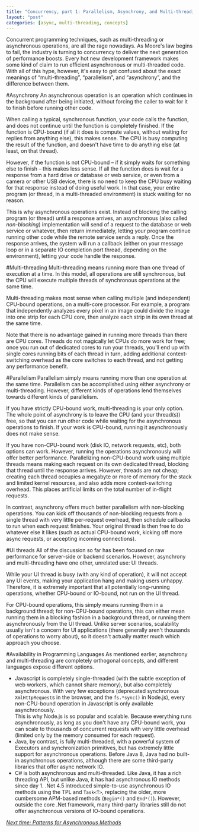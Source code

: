 ```yaml
---
title: "Concurrency, part 1: Parallelism, Asynchrony, and Multi-threading Explained"
layout: "post"
categories: [async, multi-threading, concepts]
---
```


Concurrent programming techniques, such as multi-threading or asynchronous operations, are all the rage nowadays.  As Moore's law begins to fail, the industry is turning to concurrency to deliver the next generation of performance boosts.  Every hot new development framework makes some kind of claim to run efficient asynchronous or multi-threaded code.  With all of this hype, however, it's easy to get confused about the exact meanings of  “multi-threading”, “parallelism”, and “asynchrony”, and the difference between them.

#Asynchrony
An asynchronous operation is an operation which continues in the background after being initiated, without forcing the caller to wait for it to finish before running other code.

When calling a typical, synchronous function, your code calls the function, and does not continue until the function is completely finished.  If the function is CPU-bound (if all it does is compute values, without waiting for replies from anything else), this makes sense.  The CPU is busy computing the result of the function, and doesn't have time to do anything else (at least, on that thread).

However, if the function is not CPU-bound &ndash; if it simply waits for something else to finish &ndash; this makes less sense.  If all the function does is wait for a response from a hard drive or database or web service, or even from a camera or other USB device, there is no need to keep the CPU busy waiting for that response instead of doing useful work.  In that case, your entire program (or thread, in a multi-threaded environment) is stuck waiting for no reason.

This is why asynchronous operations exist.  Instead of blocking the calling program (or thread) until a response arrives, an asynchronous (also called _non-blocking_) implementation will send of a request to the database or web service or whatever, then return immediately, letting your program continue running other code while the remote service sends a reply.  Once the response arrives, the system will run a callback (either on your message loop or in a separate IO completion port thread, depending on the environment), letting your code handle the response.

#Multi-threading
Multi-threading means running more than one thread of execution at a time.  In this model, all operations are still synchronous, but the CPU will execute multiple threads of synchronous operations at the same time.

Multi-threading makes most sense when calling multiple (and independent) CPU-bound operations, on a multi-core processor.  For example, a program that independently analyzes every pixel in an image could divide the image into one strip for each CPU core, then analyze each strip in its own thread at the same time.

Note that there is no advantage gained in running more threads than there are CPU cores.  Threads do not magically let CPUs do more work for free; once you run out of dedicated cores to run your threads, you'll end up with single cores running bits of each thread in turn, adding additional context-switching overhead as the core switches to each thread, and not getting any performance benefit.

#Parallelism
Parallelism simply means running more than one operation at the same time.  Parallelism can be accomplished using either asynchrony or multi-threading.  However, different kinds of operations lend themselves towards different kinds of parallelism.

If you have strictly CPU-bound work, multi-threading is your only option.  The whole point of asynchrony is to leave the CPU (and your thread(s)) free, so that you can run other code while waiting for the asynchronous operations to finish.  If your work is CPU-bound, running it asynchronously does not make sense.

If you have non-CPU-bound work (disk IO, network requests, etc), both options can work.  However, running the operations asynchronously will offer better performance.  Parallelizing non-CPU-bound work using multiple threads means making each request on its own dedicated thread, blocking that thread until the response arrives.  However, threads are not cheap; creating each thread occupies a megabyte or more of memory for the stack and limited kernel resources, and also adds more context-switching overhead.  This places artificial limits on the total number of in-flight requests.

In contrast, asynchrony offers much better parallelism with non-blocking operations.  You can kick off thousands of non-blocking requests from a single thread with very little per-request overhead, then schedule callbacks to run when each request finishes.  Your original thread is then free to do whatever else it likes (such as actual CPU-bound work, kicking off more async requests, or accepting incoming connections).

#UI threads
All of the discussion so far has been focused on raw performance for server-side or backend scenarios.  However, asynchrony and multi-threading have one other, unrelated use: UI threads.

While your UI thread is busy (with any kind of operation), it will not accept any UI events, making your application hang and making users unhappy.  Therefore, it is extremely important that all potentially long-running operations, whether CPU-bound or IO-bound, not run on the UI thread.

For CPU-bound operations, this simply means running them in a background thread; for non-CPU-bound operations, this can either mean running them in a blocking fashion in a background thread, or running them asynchronously from the UI thread.  Unlike server scenarios, scalability usually isn't a concern for UI applications (there generally aren't thousands of operations to worry about), so it doesn't actually matter much which approach you choose.

#Availability in Programming Languages
As mentioned earlier, asynchrony and multi-threading are completely orthogonal concepts, and different languages expose different options.

 - Javascript is completely single-threaded (with the subtle exception of web workers, which cannot share memory), but also completely asynchronous.  With very few exceptions (deprecated synchronous `XmlHttpRequest`s in the browser, and the `fs.*sync()` in  Node.js), every non-CPU-bound operation in Javascript is only available asynchronously.  
  This is why Node.js is so popular and scalable.  Because everything runs asynchronously, as long as you don't have any CPU-bound work, you can scale to thousands of concurrent requests with very little overhead (limited only by the memory consumed for each request).
 - Java, by contrast, is fully multi-threaded, with a powerful system of Executors and synchronization primitives, but has extremely little support for asynchronous operations.  Before Java 8, Java had no built-in asynchronous operations, although there are some third-party libraries that offer async network IO.  
 - C# is both asynchronous and multi-threaded.  Like Java, it has a rich threading API, but unlike Java, it has had asynchronous IO methods since day 1.  .Net 4.5 introduced simple-to-use asynchronous IO methods using the TPL and `Task<T>`, replacing the older, more cumbersome APM-based methods (`Begin*()` and `End*()`).  However, outside the core .Net framework, many third-party libraries still do not offer asynchronous versions of IO-bound operations.

[_Next time: Patterns for Asynchronous Methods_](/2015-01-04/async-method-patterns)
